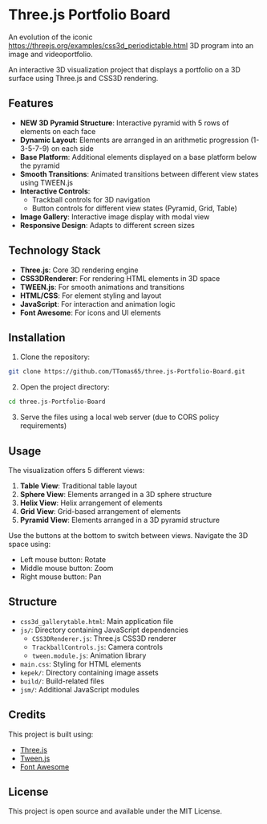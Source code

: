 # Three.js Portfolio Board

An evolution of the iconic https://threejs.org/examples/css3d_periodictable.html 3D program into an image and videoportfolio.

An interactive 3D visualization project that displays a portfolio on a 3D surface using Three.js and CSS3D rendering.

## Features

- **NEW 3D Pyramid Structure**: Interactive pyramid with 5 rows of elements on each face
- **Dynamic Layout**: Elements are arranged in an arithmetic progression (1-3-5-7-9) on each side
- **Base Platform**: Additional elements displayed on a base platform below the pyramid
- **Smooth Transitions**: Animated transitions between different view states using TWEEN.js
- **Interactive Controls**: 
  - Trackball controls for 3D navigation
  - Button controls for different view states (Pyramid, Grid, Table)
- **Image Gallery**: Interactive image display with modal view
- **Responsive Design**: Adapts to different screen sizes

## Technology Stack

- **Three.js**: Core 3D rendering engine
- **CSS3DRenderer**: For rendering HTML elements in 3D space
- **TWEEN.js**: For smooth animations and transitions
- **HTML/CSS**: For element styling and layout
- **JavaScript**: For interaction and animation logic
- **Font Awesome**: For icons and UI elements

## Installation

1. Clone the repository:
```bash
git clone https://github.com/TTomas65/three.js-Portfolio-Board.git
```

2. Open the project directory:
```bash
cd three.js-Portfolio-Board
```

3. Serve the files using a local web server (due to CORS policy requirements)

## Usage

The visualization offers 5 different views:

1. **Table View**: Traditional table layout
2. **Sphere View**: Elements arranged in a 3D sphere structure
3. **Helix View**: Helix arrangement of elements
4. **Grid View**: Grid-based arrangement of elements
5. **Pyramid View**: Elements arranged in a 3D pyramid structure

Use the buttons at the bottom to switch between views. Navigate the 3D space using:
- Left mouse button: Rotate
- Middle mouse button: Zoom
- Right mouse button: Pan

## Structure

- `css3d_gallerytable.html`: Main application file
- `js/`: Directory containing JavaScript dependencies
  - `CSS3DRenderer.js`: Three.js CSS3D renderer
  - `TrackballControls.js`: Camera controls
  - `tween.module.js`: Animation library
- `main.css`: Styling for HTML elements
- `kepek/`: Directory containing image assets
- `build/`: Build-related files
- `jsm/`: Additional JavaScript modules

## Credits

This project is built using:
- [Three.js](https://threejs.org/)
- [Tween.js](https://github.com/tweenjs/tween.js/)
- [Font Awesome](https://fontawesome.com/)

## License

This project is open source and available under the MIT License.
